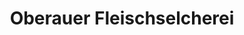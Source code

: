 ---
title: "Oberauer Fleischselcherei"
url: /st-poelten/oberauer-fleischselcherei/
shop: Metzgerei
---